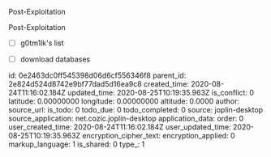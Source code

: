 Post-Exploitation

Post-Exploitation

- [ ] g0tm1lk's list
- [ ] download databases


id: 0e2463dc0ff545398d06d6cf556346f8
parent_id: 2e824d524d8742e9bf77dad5d16ea9c8
created_time: 2020-08-24T11:16:02.184Z
updated_time: 2020-08-25T10:19:35.963Z
is_conflict: 0
latitude: 0.00000000
longitude: 0.00000000
altitude: 0.0000
author: 
source_url: 
is_todo: 0
todo_due: 0
todo_completed: 0
source: joplin-desktop
source_application: net.cozic.joplin-desktop
application_data: 
order: 0
user_created_time: 2020-08-24T11:16:02.184Z
user_updated_time: 2020-08-25T10:19:35.963Z
encryption_cipher_text: 
encryption_applied: 0
markup_language: 1
is_shared: 0
type_: 1